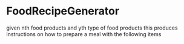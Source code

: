 # FoodRecipeGenerator

given nth food products and yth type of food products this produces instructions on how to prepare a meal with the following items
